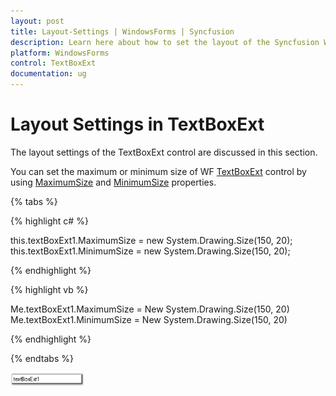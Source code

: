 ```yaml
---
layout: post
title: Layout-Settings | WindowsForms | Syncfusion
description: Learn here about how to set the layout of the Syncfusion Windows Forms TextBoxExt control and its properties.
platform: WindowsForms
control: TextBoxExt
documentation: ug
---
```


# Layout Settings in TextBoxExt

The layout settings of the TextBoxExt control are discussed in this section.

You can set the maximum or minimum size of WF [TextBoxExt](https://help.syncfusion.com/cr/windowsforms/Syncfusion.Shared.Base~Syncfusion.Windows.Forms.Tools.TextBoxExt.html) control by using [MaximumSize](https://help.syncfusion.com/cr/cref_files/windowsforms/Syncfusion.Shared.Base~Syncfusion.Windows.Forms.Tools.TextBoxExt~MaximumSize.html) and [MinimumSize](https://help.syncfusion.com/cr/cref_files/windowsforms/Syncfusion.Shared.Base~Syncfusion.Windows.Forms.Tools.TextBoxExt~MinimumSize.html) properties.

{% tabs %}

{% highlight c# %}

this.textBoxExt1.MaximumSize = new System.Drawing.Size(150, 20);
this.textBoxExt1.MinimumSize = new System.Drawing.Size(150, 20);

{% endhighlight %}

{% highlight vb %}

Me.textBoxExt1.MaximumSize = New System.Drawing.Size(150, 20)
Me.textBoxExt1.MinimumSize = New System.Drawing.Size(150, 20)

{% endhighlight %}

{% endtabs %}

![Change the layout of WF TextBoxExt control](Layout-Settings_images/Layout-Settings_img1.png)
